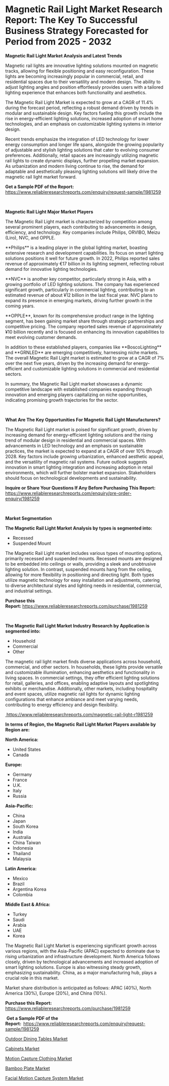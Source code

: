 <p><h1>Magnetic Rail Light Market Research Report: The Key To Successful Business Strategy Forecasted for Period from 2025 - 2032</h1></p><p><strong>Magnetic Rail Light Market Analysis and Latest Trends</strong></p>
<p><p>Magnetic rail lights are innovative lighting solutions mounted on magnetic tracks, allowing for flexible positioning and easy reconfiguration. These lights are becoming increasingly popular in commercial, retail, and residential spaces due to their versatility and modern design. The ability to adjust lighting angles and position effortlessly provides users with a tailored lighting experience that enhances both functionality and aesthetics.</p><p>The Magnetic Rail Light Market is expected to grow at a CAGR of 11.4% during the forecast period, reflecting a robust demand driven by trends in modular and sustainable design. Key factors fueling this growth include the rise in energy-efficient lighting solutions, increased adoption of smart home technologies, and an emphasis on customizable lighting systems in interior design.</p><p>Recent trends emphasize the integration of LED technology for lower energy consumption and longer life spans, alongside the growing popularity of adjustable and stylish lighting solutions that cater to evolving consumer preferences. Additionally, retail spaces are increasingly utilizing magnetic rail lights to create dynamic displays, further propelling market expansion. As urbanization and modern living continue to rise, the demand for adaptable and aesthetically pleasing lighting solutions will likely drive the magnetic rail light market forward.</p></p>
<p><strong>Get a Sample PDF of the Report:&nbsp;</strong> <a href="https://www.reliableresearchreports.com/enquiry/request-sample/1981259?utm_campaign=10&utm_medium=2&utm_source=Github&utm_content=ia&utm_term=08022025&utm_id=magnetic-rail-light">https://www.reliableresearchreports.com/enquiry/request-sample/1981259</a></p>
<p>&nbsp;</p>
<p><strong>Magnetic Rail Light Major Market Players</strong></p>
<p><p>The Magnetic Rail Light market is characterized by competition among several prominent players, each contributing to advancements in design, efficiency, and technology. Key companies include Philips, ORVIBO, Meizu (Liro), NVC, and OPPLE.</p><p>**Philips** is a leading player in the global lighting market, boasting extensive research and development capabilities. Its focus on smart lighting solutions positions it well for future growth. In 2022, Philips reported sales revenue of approximately €17 billion in its lighting segment, reflecting robust demand for innovative lighting technologies.</p><p>**NVC** is another key competitor, particularly strong in Asia, with a growing portfolio of LED lighting solutions. The company has experienced significant growth, particularly in commercial lighting, contributing to an estimated revenue of about ¥12 billion in the last fiscal year. NVC plans to expand its presence in emerging markets, driving further growth in the coming years.</p><p>**OPPLE**, known for its comprehensive product range in the lighting segment, has been gaining market share through strategic partnerships and competitive pricing. The company reported sales revenue of approximately ¥10 billion recently and is focused on enhancing its innovation capabilities to meet evolving customer demands. </p><p>In addition to these established players, companies like **BoscoLighting** and **GRNLED** are emerging competitively, harnessing niche markets. The overall Magnetic Rail Light market is estimated to grow at a CAGR of 7% over the next five years, driven by the increasing demand for energy-efficient and customizable lighting solutions in commercial and residential sectors.</p><p>In summary, the Magnetic Rail Light market showcases a dynamic competitive landscape with established companies expanding through innovation and emerging players capitalizing on niche opportunities, indicating promising growth trajectories for the sector.</p></p>
<p>&nbsp;</p>
<p><strong>What Are The Key Opportunities For Magnetic Rail Light Manufacturers?</strong></p>
<p><p>The Magnetic Rail Light market is poised for significant growth, driven by increasing demand for energy-efficient lighting solutions and the rising trend of modular design in residential and commercial spaces. With advancements in LED technology and an emphasis on sustainable practices, the market is expected to expand at a CAGR of over 10% through 2028. Key factors include growing urbanization, enhanced aesthetic appeal, and the versatility of magnetic rail systems. Future outlook suggests innovation in smart lighting integration and increasing adoption in retail environments, which will further bolster market expansion. Stakeholders should focus on technological developments and sustainability.</p></p>
<p><strong>Inquire or Share Your Questions If Any Before Purchasing This Report:</strong> <a href="https://www.reliableresearchreports.com/enquiry/pre-order-enquiry/1981259?utm_campaign=10&utm_medium=2&utm_source=Github&utm_content=ia&utm_term=08022025&utm_id=magnetic-rail-light">https://www.reliableresearchreports.com/enquiry/pre-order-enquiry/1981259</a></p>
<p>&nbsp;</p>
<p><strong>Market Segmentation</strong></p>
<p><strong>The Magnetic Rail Light Market Analysis by types is segmented into:</strong></p>
<p><ul><li>Recessed</li><li>Suspended Mount</li></ul></p>
<p><p>The Magnetic Rail Light market includes various types of mounting options, primarily recessed and suspended mounts. Recessed mounts are designed to be embedded into ceilings or walls, providing a sleek and unobtrusive lighting solution. In contrast, suspended mounts hang from the ceiling, allowing for more flexibility in positioning and directing light. Both types utilize magnetic technology for easy installation and adjustments, catering to diverse architectural styles and lighting needs in residential, commercial, and industrial settings.</p></p>
<p><strong>Purchase this Report:&nbsp;</strong><a href="https://www.reliableresearchreports.com/purchase/1981259?utm_campaign=10&utm_medium=2&utm_source=Github&utm_content=ia&utm_term=08022025&utm_id=magnetic-rail-light">https://www.reliableresearchreports.com/purchase/1981259</a></p>
<p>&nbsp;</p>
<p><strong>The Magnetic Rail Light Market Industry Research by Application is segmented into:</strong></p>
<p><ul><li>Household</li><li>Commercial</li><li>Other</li></ul></p>
<p><p>The magnetic rail light market finds diverse applications across household, commercial, and other sectors. In households, these lights provide versatile and customizable illumination, enhancing aesthetics and functionality in living spaces. In commercial settings, they offer efficient lighting solutions for retail, galleries, and offices, enabling adaptive layouts and spotlighting exhibits or merchandise. Additionally, other markets, including hospitality and event spaces, utilize magnetic rail lights for dynamic lighting configurations that enhance ambiance and meet varying needs, contributing to energy efficiency and design flexibility.</p></p>
<p><a href="https://www.reliableresearchreports.com/magnetic-rail-light-r1981259?utm_campaign=10&utm_medium=2&utm_source=Github&utm_content=ia&utm_term=08022025&utm_id=magnetic-rail-light">&nbsp;https://www.reliableresearchreports.com/magnetic-rail-light-r1981259</a></p>
<p><strong>In terms of Region, the Magnetic Rail Light Market Players available by Region are:</strong></p>
<p>
    <p> <strong> North America: </strong>
        <ul>
            <li>United States</li>
            <li>Canada</li>
        </ul>
        </p> 
    <p> <strong> Europe: </strong>
        <ul>
            <li>Germany</li>
            <li>France</li>
            <li>U.K.</li>
            <li>Italy</li>
            <li>Russia</li>
        </ul>
        </p> 
    <p> <strong> Asia-Pacific: </strong>
        <ul>
            <li>China</li>
            <li>Japan</li>
            <li>South Korea</li>
            <li>India</li>
            <li>Australia</li>
            <li>China Taiwan</li>
            <li>Indonesia</li>
            <li>Thailand</li>
            <li>Malaysia</li>
        </ul>
        </p> 
    <p> <strong> Latin America: </strong>
        <ul>
            <li>Mexico</li>
            <li>Brazil</li>
            <li>Argentina Korea</li>
            <li>Colombia</li>
        </ul>
        </p> 
    <p> <strong> Middle East & Africa: </strong>
        <ul>
            <li>Turkey</li>
            <li>Saudi</li>
            <li>Arabia</li>
            <li>UAE</li>
            <li>Korea</li>
        </ul>
    </p>
    </p>
<p><p>The Magnetic Rail Light Market is experiencing significant growth across various regions, with the Asia-Pacific (APAC) expected to dominate due to rising urbanization and infrastructure development. North America follows closely, driven by technological advancements and increased adoption of smart lighting solutions. Europe is also witnessing steady growth, emphasizing sustainability. China, as a major manufacturing hub, plays a crucial role in this market.</p><p>Market share distribution is anticipated as follows: APAC (40%), North America (30%), Europe (20%), and China (10%).</p></p>
<p><strong>Purchase this Report: </strong><a href="https://www.reliableresearchreports.com/purchase/1981259?utm_campaign=10&utm_medium=2&utm_source=Github&utm_content=ia&utm_term=08022025&utm_id=magnetic-rail-light">https://www.reliableresearchreports.com/purchase/1981259</a></p>
<p>&nbsp;<strong>Get a Sample PDF of the Report:&nbsp;&nbsp;</strong><a href="https://www.reliableresearchreports.com/enquiry/request-sample/1981259?utm_campaign=10&utm_medium=2&utm_source=Github&utm_content=ia&utm_term=08022025&utm_id=magnetic-rail-light">https://www.reliableresearchreports.com/enquiry/request-sample/1981259</a></p>
<p><strong></strong></p>
<p><p><a href="https://github.com/waverlyam689/Market-Research-Report-List-1/blob/main/outdoor-dining-tables-market.md?utm_campaign=10&utm_medium=2&utm_source=Github&utm_content=ia&utm_term=08022025&utm_id=magnetic-rail-light">Outdoor Dining Tables Market</a></p><p><a href="https://github.com/berbelsagwan/Market-Research-Report-List-1/blob/main/cabinets-market.md?utm_campaign=10&utm_medium=2&utm_source=Github&utm_content=ia&utm_term=08022025&utm_id=magnetic-rail-light">Cabinets Market</a></p><p><a href="https://github.com/tselahiara/Market-Research-Report-List-1/blob/main/motion-capture-clothing-market.md?utm_campaign=10&utm_medium=2&utm_source=Github&utm_content=ia&utm_term=08022025&utm_id=magnetic-rail-light">Motion Capture Clothing Market</a></p><p><a href="https://github.com/boyermaragaret8392/Market-Research-Report-List-1/blob/main/bamboo-plate-market.md?utm_campaign=10&utm_medium=2&utm_source=Github&utm_content=ia&utm_term=08022025&utm_id=magnetic-rail-light">Bamboo Plate Market</a></p><p><a href="https://github.com/anuellaruska/Market-Research-Report-List-1/blob/main/facial-motion-capture-system-market.md?utm_campaign=10&utm_medium=2&utm_source=Github&utm_content=ia&utm_term=08022025&utm_id=magnetic-rail-light">Facial Motion Capture System Market</a></p></p>